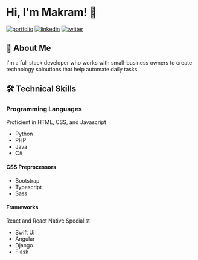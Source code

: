 
# Hi, I'm Makram! 👋

[![portfolio](https://img.shields.io/badge/my_portfolio-000?style=for-the-badge&logo=ko-fi&logoColor=white)](https://katherineoelsner.com/)
[![linkedin](https://img.shields.io/badge/linkedin-0A66C2?style=for-the-badge&logo=linkedin&logoColor=white)](https://www.linkedin.com/)
[![twitter](https://img.shields.io/badge/twitter-1DA1F2?style=for-the-badge&logo=twitter&logoColor=white)](https://twitter.com/)

## 🚀 About Me

I'm a full stack developer who works with small-business owners to create technology soloutions that help automate daily tasks.

## 🛠 Technical Skills

### Programming Languages

Proficient in HTML, CSS, and Javascript

- Python
- PHP
- Java
- C#

#### CSS Preprocessors

- Bootstrap
- Typescript
- Sass

#### Frameworks

React and React Native Specialist

- Swift Ui
- Angular
- Django
- Flask
